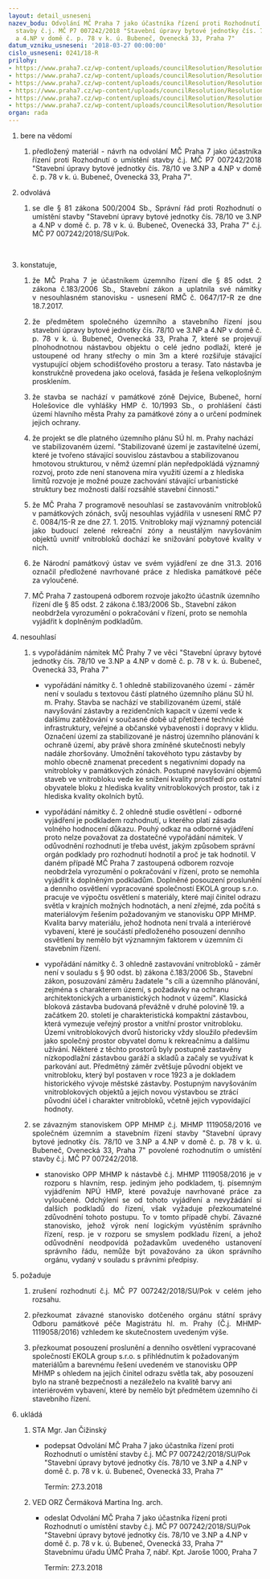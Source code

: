 ```yaml
---
layout: detail_usneseni
nazev_bodu: Odvolání MČ Praha 7 jako účastníka řízení proti Rozhodnutí o umístění
  stavby č.j. MČ P7 007242/2018 "Stavební úpravy bytové jednotky čís. 78/10 ve 3.NP
  a 4.NP v domě č. p. 78 v k. ú. Bubeneč, Ovenecká 33, Praha 7"
datum_vzniku_usneseni: '2018-03-27 00:00:00'
cislo_usneseni: 0241/18-R
prilohy:
- https://www.praha7.cz/wp-content/uploads/councilResolution/Resolutions/29748/export/c1duvodova_zprava_Ovenecka33~338415.doc
- https://www.praha7.cz/wp-content/uploads/councilResolution/Resolutions/29748/export/c2dopisodvolanistavbycjMCP70072422018~338414.doc
- https://www.praha7.cz/wp-content/uploads/councilResolution/Resolutions/29748/export/c3rozhodnuti~338413.pdf
- https://www.praha7.cz/wp-content/uploads/councilResolution/Resolutions/29748/export/c4_USN064717R~338412.pdf
- https://www.praha7.cz/wp-content/uploads/councilResolution/Resolutions/29748/export/c5_stanoviskoOPPMHMP~338411.pdf
- https://www.praha7.cz/wp-content/uploads/councilResolution/Resolutions/29748/export/export~338886.pdf
organ: rada
---
```

<ol class="urzList_view" id="urzList">
<li id="" class="urzClass1"><span name="1">bere na vědomí</span> 
<ol class="urzOlClass">
<li id="" class="urzClass2" style="TEXT-ALIGN: justify"><span><p style="TEXT-ALIGN: justify" data-mce-style="text-align: justify;">předložený materiál - návrh na odvolání MČ Praha 7 jako účastníka řízení proti Rozhodnutí o umístění stavby č.j. MČ P7 007242/2018 "Stavební úpravy bytové jednotky čís. 78/10 ve 3.NP a 4.NP v domě č. p. 78 v k. ú. Bubeneč, Ovenecká 33, Praha 7".<br></p></span></li></ol></li>

<li id="" class="urzClass1"><span name="14">odvolává</span> 
<ol class="urzOlClass">
<li id="" class="urzClass2" style="TEXT-ALIGN: justify"><span><p style="TEXT-ALIGN: justify" data-mce-style="text-align: justify;">se&nbsp;dle § 81 zákona 500/2004 Sb., Správní řád proti Rozhodnutí o umístění stavby "Stavební úpravy bytové jednotky čís. 78/10 ve 3.NP a 4.NP v domě č. p. 78 v k. ú. Bubeneč, Ovenecká 33, Praha 7" č.j. MČ P7 007242/2018/SU/Pok.</p><p>﻿﻿</p></span></li></ol></li><li id="" class="urzClass1"><span name="50">konstatuje,</span> 
<ol class="urzOlClass">
<li id="" class="urzClass2" style="TEXT-ALIGN: justify"><span><p style="TEXT-ALIGN: justify" data-mce-style="text-align: justify;">že MČ Praha 7 je účastníkem územního řízení dle § 85 odst. 2 zákona č.183/2006 Sb., Stavební zákon a uplatnila své námitky v&nbsp;nesouhlasném stanovisku - usnesení RMČ&nbsp;č. 0647/17-R ze dne 18.7.2017.</p></span></li>
<li id="" class="urzClass2" style="text-align: justify;"><span><p style="text-align: justify;" data-mce-style="text-align: justify;">že předmětem společného územního a stavebního řízení jsou stavební úpravy bytové jednotky čís. 78/10 ve 3.NP a 4.NP v domě č. p. 78 v k. ú. Bubeneč, Ovenecká 33, Praha 7, které se projevují plnohodnotnou nástavbou objektu o celé jedno podlaží, které je ustoupené od hrany střechy o min 3m a které rozšiřuje stávající vystupující objem schodišťového prostoru a terasy. Tato nástavba je konstrukčně provedena jako ocelová, fasáda je řešena velkoplošným prosklením.</p></span></li>
<li id="" class="urzClass2" style="text-align: justify;"><span><div style="text-align: justify;" data-mce-style="text-align: justify;">že stavba se nachází v památkové zóně Dejvice, Bubeneč, horní Holešovice dle vyhlášky&nbsp;HMP č. 10/1993 Sb., o prohlášení části území hlavního města Prahy za památkové zóny&nbsp;a o určení podmínek jejich ochrany.</div></span></li><li class="urzClass2" id="" style="text-align: left;"><span><p>že projekt se dle platného územního plánu SÚ hl. m. Prahy nachází ve stabilizovaném území. "Stabilizované území je zastavitelné území, které je tvořeno stávající souvislou zástavbou a stabilizovanou hmotovou strukturou, v němž územní plán nepředpokládá významný rozvoj, proto zde není stanovena míra využití území a z hlediska limitů rozvoje je možné pouze zachování stávající urbanistické struktury bez možnosti další rozsáhlé stavební činnosti."</p></span></li>
<li id="" class="urzClass2" style="text-align: justify;"><span><div style="text-align: justify;" data-mce-style="text-align: justify;">že MČ Praha 7 programově nesouhlasí se zastavováním vnitrobloků v památkových zónách, svůj nesouhlas vyjádřila v usnesení RMČ P7 č. 0084/15-R ze dne 27. 1. 2015. Vnitrobloky mají významný potenciál jako budoucí zelené rekreační zóny a neustálým navyšováním objektů uvnitř vnitrobloků dochází ke snižování pobytové kvality v nich.</div></span></li>
<li id="" class="urzClass2" style="text-align: justify;"><span><p style="text-align: justify;" data-mce-style="text-align: justify;">že Národní památkový ústav ve svém vyjádření ze dne 31.3. 2016 označil předložené navrhované práce z&nbsp;hlediska památkové péče za&nbsp;vyloučené.<br></p></span></li><li class="urzClass2" id="" style="text-align: left;"><span><p>MČ Praha 7 zastoupená odborem rozvoje jakožto účastník územního řízení dle § 85 odst. 2 zákona č.183/2006 Sb., Stavební zákon neobdržela vyrozumění o pokračování v řízení, proto se nemohla vyjádřit k doplněným podkladům.<br></p></span></li></ol></li>
<li id="" class="urzClass1"><span name="11">nesouhlasí</span> 
<ol class="urzOlClass" id="">
<li id="" class="urzClass2" style="TEXT-ALIGN: justify"><span><p style="TEXT-ALIGN: justify" data-mce-style="text-align: justify;">s vypořádáním námitek MČ Prahy 7 ve věci "Stavební úpravy bytové jednotky čís. 78/10 ve 3.NP a 4.NP v domě č. p. 78 v k. ú. Bubeneč, Ovenecká 33, Praha 7"</p></span><ul class="urzUlClass" id=""><li class="urzClass3" id="" style="text-align: left;"><span><p>vypořádání námitky č. 1 ohledně stabilizovaného území - záměr není v souladu s textovou částí platného územního plánu SÚ hl. m. Prahy. Stavba se nachází ve stabilizovaném území, stálé navyšování zástavby a rezidenčních kapacit v území vede k dalšímu zatěžování v současné době už přetížené technické infrastruktury, veřejné a občanské vybavenosti i dopravy v klidu. Označení území za stabilizované je nástroj územního plánování k ochraně území, aby právě shora zmíněné skutečnosti nebyly nadále zhoršovány. Umožnění takovéhoto typu zástavby by mohlo obecně znamenat precedent s negativními dopady na vnitrobloky v památkových zónách. Postupné navyšování objemů staveb ve vnitrobloku vede ke snížení kvality prostředí pro ostatní obyvatele bloku z hlediska kvality vnitroblokových prostor, tak i z hlediska kvality okolních bytů.<br></p></span></li><li class="urzClass3" id="" style="text-align: left;"><span><p>vypořádání námitky č. 2 ohledně studie osvětlení - odborné vyjádření je podkladem rozhodnutí, u kterého platí zásada volného hodnocení důkazu. Pouhý odkaz na odborné vyjádření proto nelze považovat za dostatečné vypořádání námitek. V odůvodnění rozhodnutí je třeba uvést, jakým způsobem správní orgán podklady pro rozhodnutí hodnotil a proč je tak hodnotil. V daném případě MČ Praha 7 zastoupená odborem rozvoje neobdržela vyrozumění o pokračování v řízení, proto se nemohla vyjádřit k doplněným podkladům. Doplněné posouzení proslunění a denního osvětlení vypracované společností EKOLA group s.r.o. pracuje ve výpočtu osvětlení s materiály, které mají činitel odrazu světla v krajních možných hodnotách, a není zřejmé, zda počítá s materiálovým řešením požadovaným ve stanovisku OPP MHMP. Kvalita barvy materiálu, jehož hodnota není trvalá a interiérové vybavení, které je součástí předloženého posouzení denního osvětlení by nemělo být významným faktorem v územním či stavebním řízení.</p></span></li><li class="urzClass3" id="" style="text-align: left;"><span><p>vypořádání námitky č. 3 ohledně zastavování vnitrobloků - záměr není v souladu s § 90 odst. b) zákona č.183/2006 Sb., Stavební zákon, posuzování záměru žadatele "s cíli a územního plánování, zejména s charakterem území, s požadavky na ochranu architektonických a urbanistických hodnot v území". Klasická bloková zástavba budovaná převážně v druhé polovině 19. a začátkem 20. století je charakteristická kompaktní zástavbou, která vymezuje veřejný prostor a vnitřní prostor vnitrobloku. Území vnitroblokových dvorů historicky vždy sloužilo především jako společný prostor obyvatel domu k rekreačnímu a dalšímu užívání. Některé z těchto prostorů byly postupně zastavěny nízkopodlažní zástavbou garáží a skladů a začaly se využívat k parkování aut. Předmětný záměr zvětšuje původní objekt ve vnitrobloku, který byl postaven v roce 1923 a je dokladem historického vývoje městské zástavby. Postupným navyšováním vnitroblokových objektů a jejich novou výstavbou se ztrácí původní účel i charakter vnitrobloků, včetně jejich vypovídající hodnoty.</p></span></li></ul></li>
<li id="" class="urzClass2" style="TEXT-ALIGN: justify"><span><p style="TEXT-ALIGN: justify" data-mce-style="text-align: justify;">se závazným stanoviskem OPP MHMP č.j. MHMP 1119058/2016 ve společném územním a stavebním řízení stavby "Stavební úpravy bytové jednotky čís. 78/10 ve 3.NP a 4.NP v domě č. p. 78 v k. ú. Bubeneč, Ovenecká 33, Praha 7" povolené rozhodnutím o umístění stavby č.j. MČ P7 007242/2018.</p></span>
<ul class="urzUlClass" id="">
<li id="" class="urzClass3" style="text-align: justify;"><span><p style="text-align: justify;" data-mce-style="text-align: justify;">stanovisko OPP MHMP k nástavbě č.j. MHMP&nbsp;1119058/2016 je v rozporu s hlavním, resp. jediným jeho podkladem, tj. písemným vyjádřením NPÚ HMP, které považuje navrhované práce za vyloučené. Odchýlení se od tohoto vyjádření a nevyžádání si dalších podkladů do řízení, však vyžaduje přezkoumatelné zdůvodnění tohoto postupu. To v tomto případě chybí. Závazné stanovisko, jehož výrok není logickým vyústěním správního řízení, resp. je v rozporu se smyslem podkladu řízení, a jehož odůvodnění neodpovídá požadavkům uvedeného ustanovení správního řádu, nemůže být považováno za úkon správního orgánu, vydaný v souladu s právními předpisy.</p></span></li></ul></li>
</ol></li>
<li id="" class="urzClass1"><span name="62">požaduje</span> 
<ol class="urzOlClass" id="">
<li id="" class="urzClass2" style="TEXT-ALIGN: justify"><span><p style="TEXT-ALIGN: justify" data-mce-style="text-align: justify;">zrušení&nbsp;rozhodnutí č.j.&nbsp;MČ P7 007242/2018/SU/Pok v celém jeho rozsahu.</p></span></li>
<li id="" class="urzClass2" style="TEXT-ALIGN: justify"><span><p style="TEXT-ALIGN: justify" data-mce-style="text-align: justify;">přezkoumat závazné&nbsp;stanovisko dotčeného orgánu státní správy Odboru památkové péče Magistrátu hl. m. Prahy (Č.j. MHMP-1119058/2016) vzhledem ke skutečnostem uvedeným výše.</p></span>
</li><li class="urzClass2" id="" style="text-align: left;"><span><p>přezkoumat posouzení proslunění a denního osvětlení vypracované společností EKOLA group s.r.o. s přihlédnutím k požadovaným materiálům a barevnému řešení uvedeném ve stanovisku OPP MHMP s ohledem na jejich činitel odrazu světla tak, aby posouzení bylo na straně bezpečnosti a nezáleželo na kvalitě barvy ani interiérovém vybavení, které by nemělo být předmětem územního či stavebního řízení.<br></p></span></li>
</ol></li><li class="urzClass1" id="urzUkoly"><span name="1">ukládá</span><ol class="urzOlClass"><li class="urzClass2"><span><p>STA Mgr. Jan Čižinský</p></span><ul class="urzUlClass"><li class="urzClass3"><span><p>podepsat Odvolání MČ Praha 7 jako účastníka řízení proti Rozhodnutí o umístění stavby č.j. MČ P7 007242/2018/SU/Pok "Stavební úpravy bytové jednotky čís. 78/10 ve 3.NP a 4.NP v domě č. p. 78 v k. ú. Bubeneč, Ovenecká 33, Praha 7"</p></span><span class="urzUkolTermin">  Termín:&nbsp;27.3.2018</span></li></ul></li><li class="urzClass2"><span><p>VED ORZ Čermáková Martina Ing. arch.</p></span><ul class="urzUlClass"><li class="urzClass3"><span><p>odeslat Odvolání MČ Praha 7 jako účastníka řízení proti Rozhodnutí o umístění stavby č.j. MČ P7 007242/2018/SU/Pok "Stavební úpravy bytové jednotky čís. 78/10 ve 3.NP a 4.NP v domě č. p. 78 v k. ú. Bubeneč, Ovenecká 33, Praha 7" Stavebnímu úřadu ÚMČ Praha 7, nábř. Kpt. Jaroše 1000, Praha 7</p></span><span class="urzUkolTermin">  Termín:&nbsp;27.3.2018</span></li></ul></li></ol></li>
</ol>